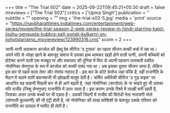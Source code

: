 +++
title = "The Trial S02"
date = 2025-09-22T09:45:21+05:30
draft = false
mreviews = ["The Trial S02"]
critics = ['Upma Singh']
publication = ''
subtitle = ""
opening = ""
img = 'the-trial-s02-5.jpg'
media = 'print'
source = "https://navbharattimes.indiatimes.com/entertainment/web-series/review/the-trial-season-2-web-series-review-in-hindi-starring-kajol-jisshu-sengupta-kubbra-sait-sonali-kulkarni-on-jiohotstar/amp_moviereview/123990316.cms"
score = 2
+++

जानी-मानी अदाकारा काजोल की डेब्यू वेब सीरीज 'द ट्रायल' का पहला सीजन काफी चर्चा में रहा था। अपने पति से धोखा खाने के बावजूद समाज में उसका हाथ थामकर खड़ी होने वाली पत्नी, अपनी बच्चियों को प्रोटेक्ट करने वाली एक मजबूत मां और वकालत की दुनिया में फिर से अपनी पहचान तलाशती वकील नोयोनिका सेनगुप्ता के रूप में काजोल को काफी पसंद गया था। अब इसका दूसरा सीजन आया है, लेकिन इस बार वो पहले वाला तेवर और रोमांच नदारद है। इस बार के कोर्ट केसेज जहां फीके हैं, वहीं राजनीति के मैदान में चलने वाली बयानबाजी भी खोखली मालूम देती है। चर्चित अमेरिकी सीरीज 'द गुड वाइफ' पर आधारित यह कहानी पिछली बार से ही आगे बढ़ती है, जहां नोयोनिका (काजोल) के ना चाहते हुए भी उसका पति राजीव (जिशु सेनगुप्ता) राजनीति में उतर जाता है। इस कारण उनके रिश्ते में तल्खी बनी रहती है, जिसका असर उनके बच्चों पर भी पड़ता है। उसकी जिंदगी में राजीव की विरोधी नेता नारायणी भोले (सोनाली कुलकर्णी) की भी एंट्री होती है, जो नोयोनिका की लाख कोशिशों के बावजूद उसके परिवार को राजनीति का दलदल में घसीट ही लेती है।
